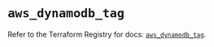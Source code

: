 # `aws_dynamodb_tag`

Refer to the Terraform Registry for docs: [`aws_dynamodb_tag`](https://registry.terraform.io/providers/hashicorp/aws/6.0.0/docs/resources/dynamodb_tag).
